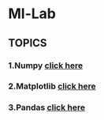 # Ml-Lab

## TOPICS

### 1.Numpy [click here](https://github.com/bholach/Ml-Lab/blob/master/Working%20with%20Libraries/numpy%20basics.ipynb)
### 2.Matplotlib [click here](https://github.com/bholach/Ml-Lab/blob/master/Working%20with%20Libraries/Matplot%20Lib%20Basics.ipynb)
### 3.Pandas [click here](https://github.com/bholach/Ml-Lab/blob/master/Working%20with%20Libraries/Working%20with%20Pandas%20%E2%9A%A1%EF%B8%8F.ipynb)
